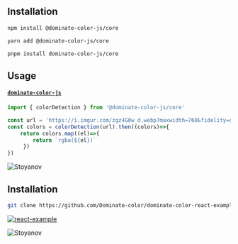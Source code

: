 ## Installation
```sh
npm install @dominate-color-js/core
```

```sh
yarn add @dominate-color-js/core
```

```sh
pnpm install dominate-color-js/core
```

## Usage

#### [`dominate-color-js`]()

```js
import { colorDetection } from '@dominate-color-js/core'

const url = 'https://i.imgur.com/zgz4G0w_d.webp?maxwidth=760&fidelity=grand'
const colors = colorDetection(url).then((colors)=>{
    return colors.map((el)=>{ 
        return `rgba(${el})`
     })
})
```


<a><img src="https://i.imgur.com/zgz4G0w_d.webp?maxwidth=760&fidelity=grand" alt="Stoyanov"></a>


## Installation
```sh
git clone https://github.com/Dominate-color/dominate-color-react-example
```
[![react-example](https://codesandbox.io/static/img/play-codesandbox.svg)](https://codesandbox.io/p/github/Dominate-color/dominate-color-react-example)

<a><img src="https://i.imgur.com/t5XP9Fo.png" alt="Stoyanov"></a>
